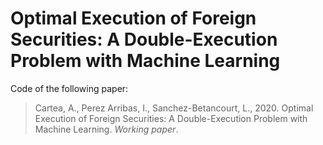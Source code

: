 # Optimal Execution of Foreign Securities: A Double-Execution Problem with Machine Learning
Code of the following paper:
> Cartea, A., Perez Arribas, I., Sanchez-Betancourt, L., 2020. Optimal Execution of Foreign Securities: A Double-Execution Problem with Machine Learning. *Working paper*.
